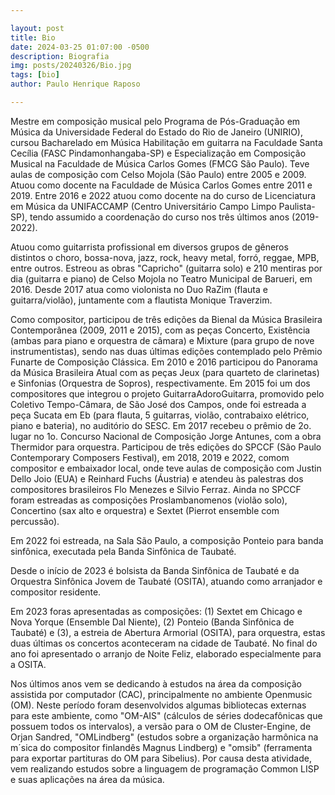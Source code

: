 ```yaml
---

layout: post
title: Bio
date: 2024-03-25 01:07:00 -0500
description: Biografia
img: posts/20240326/Bio.jpg 
tags: [bio]
author: Paulo Henrique Raposo

---
```

  
Mestre em composição musical pelo Programa de Pós-Graduação em Música da Universidade Federal do Estado do Rio de Janeiro (UNIRIO), cursou Bacharelado em Música  Habilitação em guitarra  na Faculdade Santa Cecília (FASC  Pindamonhangaba-SP) e Especialização em Composição Musical na Faculdade de Música Carlos Gomes (FMCG  São Paulo). Teve aulas de composição com Celso Mojola (São Paulo) entre 2005 e 2009. Atuou como docente na Faculdade de Música Carlos Gomes entre 2011 e 2019. Entre 2016 e 2022 atuou como docente na do curso de Licenciatura em Música da UNIFACCAMP (Centro Universitário Campo Limpo Paulista-SP), tendo assumido a coordenação do curso nos três últimos anos (2019-2022).  

Atuou como guitarrista profissional em diversos grupos de gêneros distintos o choro, bossa-nova, jazz, rock, heavy metal, forró, reggae, MPB, entre outros. Estreou as obras "Capricho" (guitarra solo) e 210 mentiras por dia (guitarra e piano) de Celso Mojola no Teatro Municipal de Barueri, em 2016. Desde 2017 atua como violonista no Duo RaZim (flauta e guitarra/violão), juntamente com a flautista Monique Traverzim.  

Como compositor, participou de três edições da Bienal da Música Brasileira Contemporânea (2009, 2011 e 2015), com as peças Concerto, Existência (ambas para piano e orquestra de câmara) e Mixture (para grupo de nove instrumentistas), sendo nas duas últimas edições contemplado pelo Prêmio Funarte de Composição Clássica. 
Em 2010 e 2016 participou do Panorama da Música Brasileira Atual com as peças Jeux (para quarteto de clarinetas) e Sinfonias (Orquestra de Sopros), respectivamente. Em 2015 foi um dos compositores que integrou o projeto GuitarraAdoroGuitarra, promovido pelo Coletivo Tempo-Câmara, de São José dos Campos, onde foi estreada a peça Sucata em Eb (para flauta, 5 guitarras, violão, contrabaixo elétrico, piano e bateria), no auditório do SESC. 
Em 2017 recebeu o prêmio de 2o. lugar no 1o. Concurso Nacional de Composição Jorge Antunes, com a obra Thermidor para orquestra. 
Participou de três edições do SPCCF (São Paulo Contemporary Composers Festival), em 2018, 2019 e 2022, comom compositor e embaixador local, onde teve aulas de composição com Justin Dello Joio (EUA) e Reinhard Fuchs (Áustria) e atendeu às palestras dos compositores brasileiros Flo Menezes e Silvio Ferraz. 
Ainda no SPCCF foram estreadas as composições Proslambanomenos (violão solo), Concertino (sax alto e orquestra) e Sextet (Pierrot ensemble com percussão).  

Em 2022 foi estreada, na Sala São Paulo, a composição Ponteio para banda sinfônica, executada pela Banda Sinfônica de Taubaté.  

Desde o início de 2023 é bolsista da Banda Sinfônica de Taubaté e da Orquestra Sinfônica Jovem de Taubaté (OSITA), atuando como arranjador e compositor residente.

Em 2023 foras apresentadas as composições: (1) Sextet em Chicago e Nova Yorque (Ensemble Dal Niente), (2) Ponteio (Banda Sinfônica de Taubaté) e (3), a estreia de Abertura Armorial (OSITA), para orquestra, estas duas últimas os concertos aconteceram na cidade de Taubaté. No final do ano foi apresentado o arranjo de Noite Feliz, elaborado especialmente para a OSITA.

Nos últimos anos vem se dedicando à estudos na área da composição assistida por computador (CAC), principalmente no ambiente Openmusic (OM). Neste período foram desenvolvidos algumas bibliotecas externas para este ambiente, como "OM-AIS" (cálculos de séries dodecafônicas que possuem todos os intervalos), a versão para o OM de Cluster-Engine, de Orjan Sandred, "OMLindberg" (estudos sobre a organização harmônica na m´sica do compositor finlandês Magnus Lindberg) e "omsib" (ferramenta para exportar partituras do OM para Sibelius). Por causa desta atividade, vem realizando estudos sobre a linguagem de programação Common LISP e suas aplicações na área da música. 

